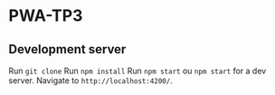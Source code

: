 # PWA-TP3

## Development server

Run `git clone`
Run `npm install`
Run `npm start` ou `npm start`  for a dev server. Navigate to `http://localhost:4200/`. 


